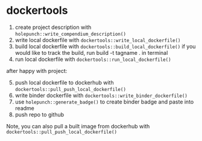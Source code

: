 # dockertools

1. create project description with `holepunch::write_compendium_description()` 
2. write local dockerfile with `dockertools::write_local_dockerfile()`
3. build local dockerfile with `dockertools::build_local_dockerfile()`
if you would like to track the build, run build -t tagname . in terminal 
4. run local dockerfile with `dockertools::run_local_dockerfile()`

after happy with project: 

5. push local dockerfile to dockerhub with `dockertools::pull_push_local_dockerfile()` 
6. write binder dockerfile with `dockertools::write_binder_dockerfile()`
7. use `holepunch::generate_badge()` to create binder badge and paste into readme
8. push repo to github

Note, you can also pull a built image from dockerhub with `dockertools::pull_push_local_dockerfile()` 

